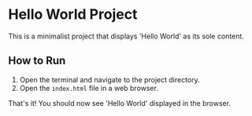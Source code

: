 # Hello World Project

This is a minimalist project that displays 'Hello World' as its sole content.

## How to Run

1. Open the terminal and navigate to the project directory.
2. Open the `index.html` file in a web browser.

That's it! You should now see 'Hello World' displayed in the browser.